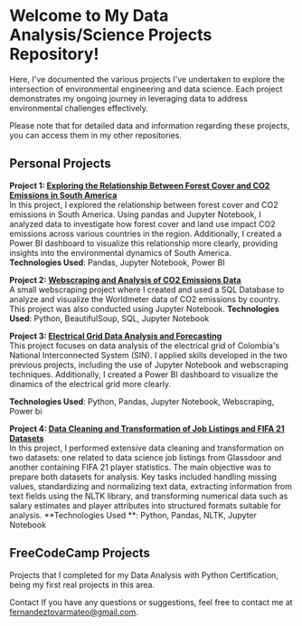 # Welcome to My Data Analysis/Science Projects Repository!
Here, I've documented the various projects I've undertaken to explore the intersection of environmental engineering and data science. Each project demonstrates my ongoing journey in leveraging data to address environmental challenges effectively.

Please note that for detailed data and information regarding these projects, you can access them in my other repositories.

## Personal Projects

**Project 1: [Exploring the Relationship Between Forest Cover and CO2 Emissions in South America](https://github.com/Mateoferrnandez/Projects/tree/main/Personal%20Projects/Exploring%20the%20Relationship%20Between%20Forest%20Cover%20and%20CO2%20Emissions%20in%20South%20America)**  
In this project, I explored the relationship between forest cover and CO2 emissions in South America. Using pandas and Jupyter Notebook, I analyzed data to investigate how forest cover and land use impact CO2 emissions across various countries in the region. Additionally, I created a Power BI dashboard to visualize this relationship more clearly, providing insights into the environmental dynamics of South America.  
**Technologies Used**: Pandas, Jupyter Notebook, Power BI  


**Project 2: [Webscraping and Analysis of CO2 Emissions Data](https://github.com/Mateoferrnandez/Projects/tree/main/Personal%20Projects/Webscraping%20and%20Analysis%20of%20CO2%20Emissions%20Data)**  
A small webscraping project where I created and used a SQL Database to analyze and visualize the Worldmeter data of CO2 emissions by country. This project was also conducted using Jupyter Notebook.
**Technologies Used**: Python, BeautifulSoup, SQL, Jupyter Notebook  


**Project 3: [Electrical Grid Data Analysis and Forecasting](https://github.com/Mateoferrnandez/Projects/tree/main/Personal%20Projects/Electrical%20Grid%20Data%20Analysis%20and%20Forecasting)**  
This project focuses on data analysis of the electrical grid of Colombia's National Interconnected System (SIN). I applied skills developed in the two previous projects, including the use of Jupyter Notebook and webscraping techniques. Additionally, I created a Power BI dashboard to visualize the dinamics of the electrical grid more clearly.

**Technologies Used**: Python, Pandas, Jupyter Notebook, Webscraping, Power bi 

**Project 4: [ Data Cleaning and Transformation of Job Listings and FIFA 21 Datasets](https://github.com/Mateoferrnandez/Projects/tree/main/Personal%20Projects/Electrical%20Grid%20Data%20Analysis%20and%20Forecasting)**  
In this project, I performed extensive data cleaning and transformation on two datasets: one related to data science job listings from Glassdoor and another containing FIFA 21 player statistics. The main objective was to prepare both datasets for analysis. Key tasks included handling missing values, standardizing and normalizing text data, extracting information from text fields using the NLTK library, and transforming numerical data such as salary estimates and player attributes into structured formats suitable for analysis.
**Technologies Used **: Python, Pandas, NLTK, Jupyter Notebook



## FreeCodeCamp Projects
Projects that I completed for my Data Analysis with Python Certification, being my first real projects in this area.



Contact
If you have any questions or suggestions, feel free to contact me at fernandeztovarmateo@gmail.com.


